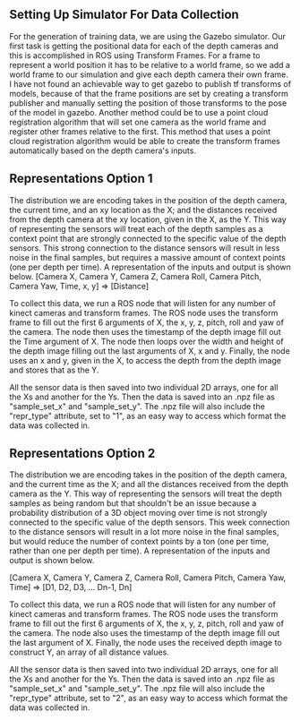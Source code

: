 ## Setting Up Simulator For Data Collection
For the generation of training data, we are using the Gazebo simulator. Our first task is getting the positional data for each of the depth cameras and this is accomplished in ROS using Transform Frames. For a frame to represent a world position it has to be relative to a world frame, so we add a world frame to our simulation and give each depth camera their own frame. I have not found an achievable way to get gazebo to publish tf transforms of models, because of that the frame positions are set by creating a transform publisher and manually setting the position of those transforms to the pose of the model in gazebo. Another method could be to use a point cloud registration algorithm that will set one camera as the world frame and register other frames relative to the first. This method that uses a point cloud registration algorithm would be able to create the transform frames automatically based on the depth camera's inputs.

## Representations Option 1
The distribution we are encoding takes in the position of the depth camera, the current time,  and an xy location as the X; and the distances received from the depth camera at the xy location, given in the X, as the Y.  This way of representing the sensors will treat each of the depth samples as a context point that are strongly connected to the specific value of the depth sensors. This strong connection to the distance sensors will result in less noise in the final samples, but requires a massive amount of context points (one per depth per time). A representation of the inputs and output is shown below. 
[Camera X,  Camera Y,  Camera Z, Camera Roll,  Camera Pitch,  Camera Yaw, Time, x, y]
 =>
[Distance]
 
To collect this data, we run a ROS node that will listen for any number of kinect cameras and transform frames. The ROS node uses the transform frame to fill out the first 6 arguments of X, the x, y, z, pitch, roll and yaw of the camera. The node then uses the timestamp of the depth image fill out the Time argument of X.  The node then loops over the width and height of the depth image filling out the last arguments of X, x and y. Finally, the node uses an x and y, given in the X, to access the depth from the depth image and stores that as the Y.

All the sensor data is then saved into two individual 2D arrays, one for all the Xs and another for the Ys. Then the data is saved into an .npz file as "sample_set_x" and "sample_set_y". The .npz file will also include the "repr_type" attribute, set to "1", as an easy way to access which format the data was collected in. 


## Representations Option 2
The distribution we are encoding takes in the position of the depth camera, and the current time as the X; and all the distances received from the depth camera as the Y.  This way of representing the sensors will treat the depth samples as being random but that shouldn't be an issue because a probability distribution of a 3D object moving over time is not strongly connected to the specific value of the depth sensors. This week connection to the distance sensors will result in a lot more noise in the final samples, but would reduce the number of context points by a ton (one per time, rather than one per depth per time). A representation of the inputs and output is shown below. 

[Camera X,  Camera Y,  Camera Z, Camera Roll,  Camera Pitch,  Camera Yaw, Time]
 => 
[D1, D2, D3, ... Dn-1, Dn] 

 To collect this data, we run a ROS node that will listen for any number of kinect cameras and transform frames. The ROS node uses the transform frame to fill out the first 6 arguments of X, the x, y, z, pitch, roll and yaw of the camera. The node also uses the timestamp of the depth image fill out the last argument of X. Finally, the node uses the received depth image to construct Y, an array of all distance values.

All the sensor data is then saved into two individual 2D arrays, one for all the Xs and another for the Ys. Then the data is saved into an .npz file as "sample_set_x" and "sample_set_y". The .npz file will also include the "repr_type" attribute, set to "2", as an easy way to access which format the data was collected in. 
